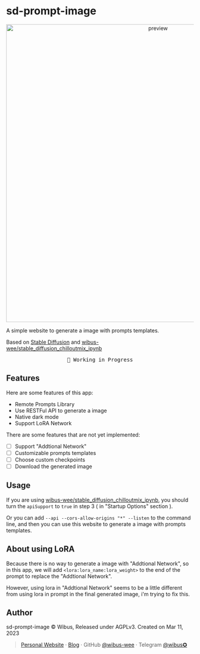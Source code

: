 # sd-prompt-image

<div align="center">
<img src="https://user-images.githubusercontent.com/62133302/224480927-58a29720-5210-4b82-affb-c0f5bc826d29.png" width="800" alt="preview">
</div>

A simple website to generate a image with prompts templates.

Based on [Stable Diffusion](https://github.com/AUTOMATIC1111/stable-diffusion-webui) and [wibus-wee/stable_diffusion_chilloutmix_ipynb](https://github.com/wibus-wee/stable_diffusion_chilloutmix_ipynb)

<pre align="center">
🧪 Working in Progress
</pre>

## Features

Here are some features of this app:

- Remote Prompts Library
- Use RESTFul API to generate a image
- Native dark mode
- Support LoRA Network

There are some features that are not yet implemented:

- [ ] Support "Addtional Network"
- [ ] Customizable prompts templates
- [ ] Choose custom checkpoints
- [ ] Download the generated image

## Usage

If you are using [wibus-wee/stable_diffusion_chilloutmix_ipynb](https://github.com/wibus-wee/stable_diffusion_chilloutmix_ipynb), you should turn the `apiSupport` to `true` in step 3 ( in "Startup Options" section ).

Or you can add `--api --cors-allow-origins "*" --listen` to the command line, and then you can use this website to generate a image with prompts templates.

## About using LoRA

Because there is no way to generate a image with "Addtional Network", so in this app, we will add `<lora:lora_name:lora_weight>` to the end of the prompt to replace the "Addtional Network".

However, using lora in "Addtional Network" seems to be a little different from using lora in prompt in the final generated image, i'm trying to fix this.

## Author

sd-prompt-image © Wibus, Released under AGPLv3. Created on Mar 11, 2023

> [Personal Website](http://iucky.cn/) · [Blog](https://blog.iucky.cn/) · GitHub [@wibus-wee](https://github.com/wibus-wee/) · Telegram [@wibus✪](https://t.me/wibus_wee)
